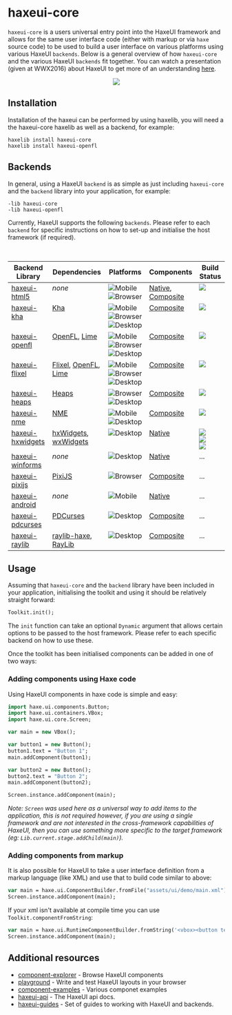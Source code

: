 # haxeui-core

`haxeui-core` is a users universal entry point into the HaxeUI framework and allows for the same user interface code (either with markup or via `haxe` source code) to be used to build a user interface on various platforms using various HaxeUI `backends`. Below is a general overview of how `haxeui-core` and the various HaxeUI `backends` fit together. You can watch a presentation (given at WWX2016) about HaxeUI to get more of an understanding <a href="https://www.youtube.com/watch?v=L8J8qrR2VSg&feature=youtu.be">here</a>.

<p align="center">
  <img src="https://raw.githubusercontent.com/haxeui/haxeui-core/master/.github/images/system.jpg"/>
</p>

## Installation
Installation of the haxeui can be performed by using haxelib, you will need a the haxeui-core haxelib as well as a backend, for example: 
```
haxelib install haxeui-core
haxelib install haxeui-openfl
```


## Backends
In general, using a HaxeUI `backend` is as simple as just including `haxeui-core` and the `backend` library into your application, for example:

```
-lib haxeui-core
-lib haxeui-openfl
```

Currently, HaxeUI supports the following `backends`. Please refer to each `backend` for specific instructions on how to set-up and initialise the host framework (if required).

<br>
<table align="center">
  <thead>
    <th>Backend Library</th>
    <th>Dependencies</th>
    <th>Platforms</th>
    <th>Components</th>
    <th>Build Status</th>
  </thead>
    
  <tr>
    <td valign="top"><a href="https://github.com/haxeui/haxeui-html5">haxeui-html5</a></td>
    <td valign="top"><i>none</i></td>
    <td valign="top" align="left"><img src="https://raw.githubusercontent.com/haxeui/haxeui-core/master/.github/images/mobile.png" title="Mobile"> <img src="https://raw.githubusercontent.com/haxeui/haxeui-core/master/.github/images/browser.png" title="Browser"></td>
    <td valign="top" align="left"><a href="http://haxeui.org/getting-started/native-backends/">Native</a>,<br><a href="http://haxeui.org/getting-started/composite-backends/">Composite</a></td>
    <td valign="top"><a href="https://github.com/haxeui/haxeui-html5/actions/workflows/build.yml"><img src="https://github.com/haxeui/haxeui-html5/actions/workflows/build.yml/badge.svg"></a></td>
  </tr>
  <tr>
    <td valign="top"><a href="https://github.com/haxeui/haxeui-kha">haxeui-kha</a></td>
    <td valign="top"><a href="https://github.com/Kode/Kha">Kha</a></td>
    <td valign="top" align="left"><img src="https://raw.githubusercontent.com/haxeui/haxeui-core/master/.github/images/mobile.png" title="Mobile"> <img src="https://raw.githubusercontent.com/haxeui/haxeui-core/master/.github/images/browser.png" title="Browser"> <img src="https://raw.githubusercontent.com/haxeui/haxeui-core/master/.github/images/desktop.png" title="Desktop"></td>
    <td valign="top" align="left"><a href="http://haxeui.org/getting-started/composite-backends/">Composite</a></td>
    <td valign="top"><a href="https://github.com/haxeui/haxeui-kha/actions/workflows/build.yml"><img src="https://github.com/haxeui/haxeui-kha/actions/workflows/build.yml/badge.svg"></a></td>
  </tr>
  <tr>
    <td valign="top"><a href="https://github.com/haxeui/haxeui-openfl">haxeui-openfl</a></td>
    <td valign="top"><a href="https://github.com/openfl/openfl">OpenFL</a>, <a href="https://github.com/haxelime/lime">Lime</a></td>
    <td valign="top" align="left"><img src="https://raw.githubusercontent.com/haxeui/haxeui-core/master/.github/images/mobile.png" title="Mobile"> <img src="https://raw.githubusercontent.com/haxeui/haxeui-core/master/.github/images/browser.png" title="Browser"> <img src="https://raw.githubusercontent.com/haxeui/haxeui-core/master/.github/images/desktop.png" title="Desktop"></td>
    <td valign="top" align="left"><a href="http://haxeui.org/getting-started/composite-backends/">Composite</a></td>
    <td valign="top"><a href="https://github.com/haxeui/haxeui-openfl/actions/workflows/build.yml"><img src="https://github.com/haxeui/haxeui-openfl/actions/workflows/build.yml/badge.svg"></a></td>
  </tr>
  <tr>
    <td valign="top"><a href="https://github.com/haxeui/haxeui-flixel">haxeui-flixel</a></td>
    <td valign="top"><a href="https://github.com/HaxeFlixel/flixel">Flixel</a>, <a href="https://github.com/openfl/openfl">OpenFL</a>, <a href="https://github.com/haxelime/lime">Lime</a></td>
    <td valign="top" align="left"><img src="https://raw.githubusercontent.com/haxeui/haxeui-core/master/.github/images/mobile.png" title="Mobile"> <img src="https://raw.githubusercontent.com/haxeui/haxeui-core/master/.github/images/browser.png" title="Browser"> <img src="https://raw.githubusercontent.com/haxeui/haxeui-core/master/.github/images/desktop.png" title="Desktop"></td>
    <td valign="top" align="left"><a href="http://haxeui.org/getting-started/composite-backends/">Composite</a></td>
    <td valign="top"><a href="https://github.com/haxeui/haxeui-flixel/actions/workflows/build.yml"><img src="https://github.com/haxeui/haxeui-flixel/actions/workflows/build.yml/badge.svg"></a></td>
  </tr>
  <tr>
    <td valign="top"><a href="https://github.com/haxeui/haxeui-heaps">haxeui-heaps</a></td>
    <td valign="top"><a href="https://github.com/HeapsIO/heaps">Heaps</a></td>
    <td valign="top" align="left"><img src="https://raw.githubusercontent.com/haxeui/haxeui-core/master/.github/images/browser.png" title="Browser"> <img src="https://raw.githubusercontent.com/haxeui/haxeui-core/master/.github/images/desktop.png" title="Desktop"></td>
    <td valign="top" align="left"><a href="http://haxeui.org/getting-started/composite-backends/">Composite</a></td>
    <td valign="top"><a href="https://github.com/haxeui/haxeui-heaps/actions/workflows/build.yml"><img src="https://github.com/haxeui/haxeui-heaps/actions/workflows/build.yml/badge.svg"></td>
  </tr>
  <tr>
    <td valign="top"><a href="https://github.com/haxeui/haxeui-nme">haxeui-nme</a></td>
    <td valign="top"><a href="https://github.com/haxenme/nme">NME</a></td>
    <td valign="top" align="left"><img src="https://raw.githubusercontent.com/haxeui/haxeui-core/master/.github/images/mobile.png" title="Mobile"> <img src="https://raw.githubusercontent.com/haxeui/haxeui-core/master/.github/images/desktop.png" title="Desktop"></td>
    <td valign="top" align="left"><a href="http://haxeui.org/getting-started/composite-backends/">Composite</a></td>
    <td valign="top"><a href="https://github.com/haxeui/haxeui-nme/actions/workflows/build.yml"><img src="https://github.com/haxeui/haxeui-nme/actions/workflows/build.yml/badge.svg"></a></td>
  </tr>
  <tr>
    <td valign="top"><a href="https://github.com/haxeui/haxeui-hxwidgets">haxeui-hxwidgets</a></td>
    <td valign="top"><a href="https://github.com/haxeui/hxWidgets">hxWidgets</a>, <a href="https://github.com/wxWidgets">wxWidgets</a></td>
    <td valign="top" align="left"><img src="https://raw.githubusercontent.com/haxeui/haxeui-core/master/.github/images/desktop.png" title="Desktop"></td>
    <td valign="top" align="left"><a href="http://haxeui.org/getting-started/native-backends/">Native</a></td>
    <td valign="top"><a href="https://github.com/haxeui/haxeui-hxwidgets/actions/workflows/build-linux.yml"><img src="https://github.com/haxeui/haxeui-hxwidgets/actions/workflows/build-linux.yml/badge.svg"></a><br><a href="https://github.com/haxeui/haxeui-hxwidgets/actions/workflows/build-windows.yml"><img src="https://github.com/haxeui/haxeui-hxwidgets/actions/workflows/build-windows.yml/badge.svg"></a><br><a href="https://github.com/haxeui/haxeui-hxwidgets/actions/workflows/build-osx.yml"><img src="https://github.com/haxeui/haxeui-hxwidgets/actions/workflows/build-osx.yml/badge.svg"></a></td>
  </tr>
  <tr>
    <td valign="top"><a href="https://github.com/haxeui/haxeui-winforms">haxeui-winforms</a></td>
    <td valign="top"><i>none</i></td>
    <td valign="top" align="left"><img src="https://raw.githubusercontent.com/haxeui/haxeui-core/master/.github/images/desktop.png" title="Desktop"></td>
    <td valign="top" align="left"><a href="http://haxeui.org/getting-started/native-backends/">Native</a></td>
    <td valign="top">...</td>
  </tr>
  <tr>
    <td valign="top"><a href="https://github.com/haxeui/haxeui-pixijs">haxeui-pixijs</a></td>
    <td valign="top"><a href="https://github.com/pixijs/pixi-haxe">PixiJS</a></td>
    <td valign="top" align="left"><img src="https://raw.githubusercontent.com/haxeui/haxeui-core/master/.github/images/browser.png" title="Browser"></td>
    <td valign="top" align="left"><a href="http://haxeui.org/getting-started/composite-backends/">Composite</a></td>
    <td valign="top">...</td>
  </tr>
  <tr>
    <td valign="top"><a href="https://github.com/haxeui/haxeui-android">haxeui-android</a></td>
    <td valign="top"><i>none</i></td>
    <td valign="top" align="left"><img src="https://raw.githubusercontent.com/haxeui/haxeui-core/master/.github/images/mobile.png" title="Mobile"></td>
    <td valign="top" align="left"><a href="http://haxeui.org/getting-started/native-backends/">Native</a></td>
    <td valign="top">...</td>
  </tr>
  <tr>
    <td valign="top"><a href="https://github.com/haxeui/haxeui-pdcurses">haxeui-pdcurses</a></td>
    <td valign="top"><a href="https://github.com/wmcbrine/PDCurses">PDCurses</a></td>
    <td valign="top" align="left"><img src="https://raw.githubusercontent.com/haxeui/haxeui-core/master/.github/images/desktop.png" title="Desktop"></td>
    <td valign="top" align="left"><a href="http://haxeui.org/getting-started/composite-backends/">Composite</a></td>
    <td valign="top">...</td>
  </tr>
  <tr>
    <td valign="top"><a href="https://github.com/haxeui/haxeui-raylib">haxeui-raylib</a></td>
    <td valign="top"><a href="https://github.com/haxeui/raylib-haxe">raylib-haxe</a>, <a href="https://github.com/raysan5/raylib">RayLib</a></td>
    <td valign="top" align="left"><img src="https://raw.githubusercontent.com/haxeui/haxeui-core/master/.github/images/desktop.png" title="Desktop"></td>
    <td valign="top" align="left"><a href="http://haxeui.org/getting-started/composite-backends/">Composite</a></td>
    <td valign="top">...</td>
  </tr>
</table>

## Usage
Assuming that `haxeui-core` and the `backend` library have been included in your application, initialising the toolkit and using it should be relatively straight forward:

```haxe
Toolkit.init();
```

The `init` function can take an optional `Dynamic` argument that allows certain options to be passed to the host framework. Please refer to each specific backend on how to use these. 

Once the toolkit has been initialised components can be added in one of two ways:

### Adding components using Haxe code
Using HaxeUI components in haxe code is simple and easy:

```haxe
import haxe.ui.components.Button;
import haxe.ui.containers.VBox;
import haxe.ui.core.Screen;

var main = new VBox();

var button1 = new Button();
button1.text = "Button 1";
main.addComponent(button1);

var button2 = new Button();
button2.text = "Button 2";
main.addComponent(button2);

Screen.instance.addComponent(main);
```

_Note: `Screen` was used here as a universal way to add items to the application, this is not required however, if you are using a single framework and are not interested in the cross-framework capabilities of HaxeUI, then you can use something more specific to the target framework (eg: `Lib.current.stage.addChild(main)`)._

### Adding components from markup
It is also possible for HaxeUI to take a user interface definition from a markup language (like XML) and use that to build code similar to above:

```haxe
var main = haxe.ui.ComponentBuilder.fromFile("assets/ui/demo/main.xml");
Screen.instance.addComponent(main);
```
If your xml isn't available at compile time you can use `Toolkit.componentFromString`:

```haxe
var main = haxe.ui.RuntimeComponentBuilder.fromString('<vbox><button text="Button" /></vbox>', "xml");
Screen.instance.addComponent(main);
```

## Additional resources
* <a href="http://haxeui.org/explorer/">component-explorer</a> - Browse HaxeUI components
* <a href="http://haxeui.org/builder/">playground</a> - Write and test HaxeUI layouts in your browser
* <a href="https://github.com/haxeui/component-examples">component-examples</a> - Various componet examples
* <a href="http://haxeui.org/api/haxe/ui/">haxeui-api</a> - The HaxeUI api docs.
* <a href="https://github.com/haxeui/haxeui-guides">haxeui-guides</a> - Set of guides to working with HaxeUI and backends.
